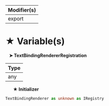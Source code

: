 | Modifier(s)                            |
|----------------------------------------|
| export |

# &#9733; Variable(s)

&nbsp;&nbsp; **&#10148; TextBindingRendererRegistration**

| Type                        |
|-----------------------------|
| any |

&nbsp;&nbsp;&nbsp;&nbsp;&nbsp; **&#9733; Initializer**

```ts
TextBindingRenderer as unknown as IRegistry
```